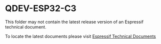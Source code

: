 # QDEV-ESP32-C3
This folder may not contain the latest release version of an Espressif technical document. 

To locate the latest documents please visit [Espressif Technical Documents](https://www.espressif.com/en/support/documents/technical-documents)



